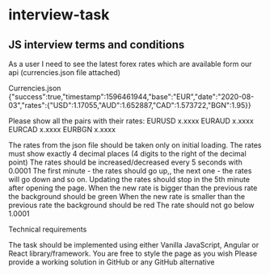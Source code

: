 # interview-task
## JS interview terms and conditions

As a user I need to see the latest forex rates which are available form our api (currencies.json file attached)

Currencies.json
{"success":true,"timestamp":1596461944,"base":"EUR","date":"2020-08-03","rates":{"USD":1.17055,"AUD":1.652887,"CAD":1.573722,"BGN":1.95}}


Please show all the pairs with their rates:
EURUSD x.xxxx
EURAUD x.xxxx
EURCAD x.xxxx
EURBGN x.xxxx

The rates from the json file should be taken only on initial loading. 
The rates must show exactly 4 decimal places (4 digits to the right of the decimal point)
The rates should be increased/decreased every 5 seconds with 0.0001
The first minute - the rates should go up,, the next one - the rates will go down  and so on.
Updating the rates should stop in the 5th minute after opening the page. 
When the new rate is bigger than the previous rate the background should be green
When the new rate is smaller than the previous rate the background should be red
The rate should not go below 1.0001



Technical requirements

The task should be implemented using either Vanilla JavaScript, Angular or React library/framework. 
You are free to style the page as you wish
Please provide a working solution in GitHub  or any GitHub alternative

